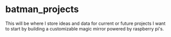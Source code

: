 # batman_projects
This will be where I store ideas and data for current or future projects
I want to start by building a customizable magic mirror powered by raspberry pi's.

